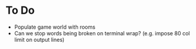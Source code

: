 # To Do

- Populate game world with rooms
- Can we stop words being broken on terminal wrap? (e.g. impose 80 col limit on output lines)
